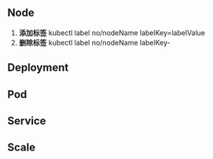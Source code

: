 ## Node
01. **添加标签** kubectl label no/nodeName labelKey=labelValue
02. **删除标签** kubectl label no/nodeName labelKey-

## Deployment

## Pod

## Service

## Scale
